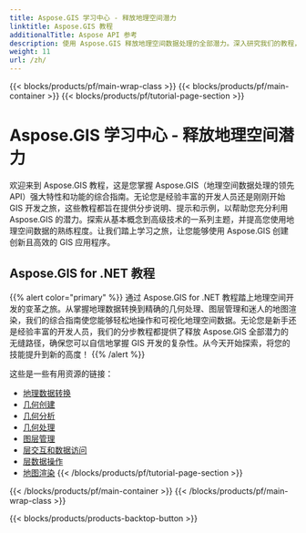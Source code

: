 ```yaml
---
title: Aspose.GIS 学习中心 - 释放地理空间潜力
linktitle: Aspose.GIS 教程
additionalTitle: Aspose API 参考
description: 使用 Aspose.GIS 释放地理空间数据处理的全部潜力。深入研究我们的教程，获取分步指导和专家见解。
weight: 11
url: /zh/
---
```


{{< blocks/products/pf/main-wrap-class >}}
{{< blocks/products/pf/main-container >}}
{{< blocks/products/pf/tutorial-page-section >}}

# Aspose.GIS 学习中心 - 释放地理空间潜力


欢迎来到 Aspose.GIS 教程，这是您掌握 Aspose.GIS（地理空间数据处理的领先 API）强大特性和功能的综合指南。无论您是经验丰富的开发人员还是刚刚开始 GIS 开发之旅，这些教程都旨在提供分步说明、提示和示例，以帮助您充分利用 Aspose.GIS 的潜力。探索从基本概念到高级技术的一系列主题，并提高您使用地理空间数据的熟练程度。让我们踏上学习之旅，让您能够使用 Aspose.GIS 创建创新且高效的 GIS 应用程序。

## Aspose.GIS for .NET 教程
{{% alert color="primary" %}}
通过 Aspose.GIS for .NET 教程踏上地理空间开发的变革之旅。从掌握地理数据转换到精确的几何处理、图层管理和迷人的地图渲染，我们的综合指南使您能够轻松地操作和可视化地理空间数据。无论您是新手还是经验丰富的开发人员，我们的分步教程都提供了释放 Aspose.GIS 全部潜力的无缝路径，确保您可以自信地掌握 GIS 开发的复杂性。从今天开始探索，将您的技能提升到新的高度！
{{% /alert %}}

这些是一些有用资源的链接：
 
- [地理数据转换](./net/geo-data-conversion/)
- [几何创建](./net/geometry-creation/)
- [几何分析](./net/geometry-analysis/)
- [几何处理](./net/geometry-processing/)
- [图层管理](./net/layer-management/)
- [层交互和数据访问](./net/layer-interaction-and-data-access/)
- [层数据操作](./net/layer-data-operations/)
- [地图渲染](./net/map-rendering/)
{{< /blocks/products/pf/tutorial-page-section >}}

{{< /blocks/products/pf/main-container >}}
{{< /blocks/products/pf/main-wrap-class >}}

{{< blocks/products/products-backtop-button >}}
